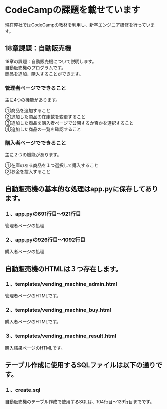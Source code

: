 # CodeCampの課題を載せています
現在弊社ではCodeCampの教材を利用し、新卒エンジニア研修を行っています。  

## 18章課題：自動販売機
18章の課題：自動販売機について説明します。  
自動販売機のプログラムです。  
商品を追加、購入することができます。  

### 管理者ページでできること  
主に4つの機能があります。  

①商品を追加すること  
②追加した商品の在庫数を変更すること  
③追加した商品を購入者ページで公開するか否かを選択すること  
④追加した商品の一覧を確認すること  

### 購入者ページでできること  
主に２つの機能があります。  

①在庫のある商品を１つ選択して購入すること  
②お金を投入すること  

## 自動販売機の基本的な処理はapp.pyに保存してあります。  
### １、app.pyの691行目〜921行目
  管理者ページの処理
### ２、app.pyの926行目〜1092行目
  購入者ページの処理

## 自動販売機のHTMLは３つ存在します。  
### １、templates/vending_machine_admin.html  
  管理者ページのHTMLです。  
### ２、templates/vending_machine_buy.html  
  購入者ページのHTMLです。  
### ３、templates/vending_machine_result.html  
  購入結果ページのHTMLです。  
  
## テーブル作成に使用するSQLファイルは以下の通りです。  
### １、create.sql  
  自動販売機のテーブル作成で使用するSQLは、104行目〜129行目までです。  

